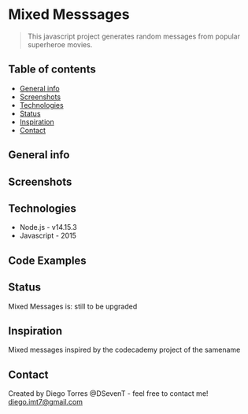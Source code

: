 # Mixed Messsages
> This javascript project generates random messages from popular superheroe movies.

## Table of contents
* [General info](#general-info)
* [Screenshots](#screenshots)
* [Technologies](#technologies)
* [Status](#status)
* [Inspiration](#inspiration)
* [Contact](#contact)

## General info

## Screenshots

## Technologies
* Node.js - v14.15.3
* Javascript - 2015

## Code Examples

## Status
Mixed Messages is: still to be upgraded

## Inspiration
Mixed messages inspired by the codecademy project of the samename

## Contact
Created by Diego Torres @DSevenT - feel free to contact me! diego.imt7@gmail.com
